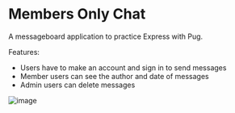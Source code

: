 # Members Only Chat 

A messageboard application to practice Express with Pug.

Features:
- Users have to make an account and sign in to send messages
- Member users can see the author and date of messages
- Admin users can delete messages

![image](https://github.com/Suk0shi/MembersOnlyChat/assets/144342852/629e7723-958e-49e7-8f7c-dad7601d8550)
